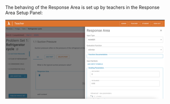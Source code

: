 The behaving of the Response Area is set up by teachers in the Response Area Setup Panel:

![Screenshot](screenshots/ResponseAreaSetupPanelLayout.jpg)